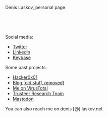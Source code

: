 <html><body>
<title>Denis Laskov</title>

<p>Denis Laskov, personal page</p>
<p>&nbsp;</p>
<p>&nbsp;</p>
<p>Social media:&nbsp;</p>
<ul>
<li><a href="https://twitter.com/it4sec">Twitter</a></li>
<li><a href="https://il.linkedin.com/in/dlaskov">Linkedin</a></li>
<li><a href="https://keybase.io/it4sec">Keybase</a></li>
</ul>

<p>Some past projects:&nbsp;</p>
<ul>
 <li><a href="https://hackerone.com/dvl">Hacker0x01</a></li>
 <li><a href="https://ondailybasis.com">Blog [old stuff, removed]</a></li>
 <li><a href="https://www.virustotal.com/en/user/it4sec/">Me on VirusTotal</a></li>
 <li><a href="https://securityintelligence.com/author/denis-laskov/">Trusteer Research Team</a></li> 
 <li><a href="https://mastodon.social/@it4sec">Mastodon</a></li>
</ul>

<p>You can also reach me on denis [@] laskov.net</p>
<p>&nbsp;</p>
<p>&nbsp;</p>
  
</body></html>
